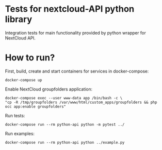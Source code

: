 # Tests for nextcloud-API python library

Integration tests for main functionality provided by python wrapper for NextCloud API.

# How to run?

First, build, create and start containers for services in docker-compose:
    
    docker-compose up

Enable NextCloud groupfolders application:

    docker-compose exec --user www-data app /bin/bash -c \
    "cp -R /tmp/groupfolders /var/www/html/custom_apps/groupfolders && php occ app:enable groupfolders"
    
Run tests:

    docker-compose run --rm python-api python -m pytest ../
    
Run examples:

    docker-compose run --rm python-api python ../example.py
